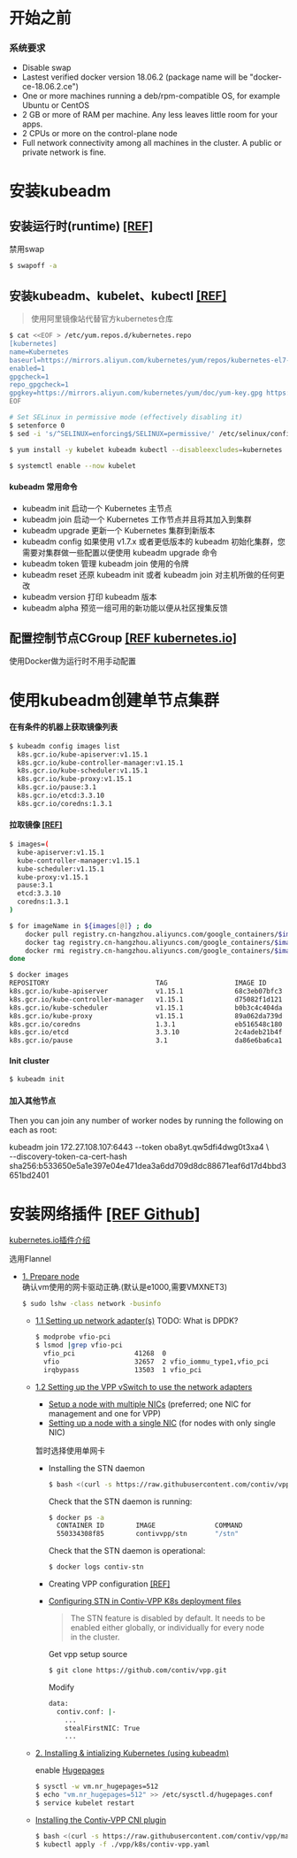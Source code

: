 # 开始之前
### 系统要求
* Disable swap
* Lastest verified docker version 18.06.2 (package name will be "docker-ce-18.06.2.ce")
* One or more machines running a deb/rpm-compatible OS, for example Ubuntu or CentOS
* 2 GB or more of RAM per machine. Any less leaves little room for your apps.
* 2 CPUs or more on the control-plane node
* Full network connectivity among all machines in the cluster. A public or private network is fine.

# 安装kubeadm
## 安装运行时(runtime) [[REF]](../Linux/Scripts/Applications/docker.md) 
禁用swap
```bash
$ swapoff -a
``` 

## 安装kubeadm、kubelet、kubectl [[REF]](https://opsx.alibaba.com/mirror)  
> 使用阿里镜像站代替官方kubernetes仓库  

```bash
$ cat <<EOF > /etc/yum.repos.d/kubernetes.repo
[kubernetes]
name=Kubernetes
baseurl=https://mirrors.aliyun.com/kubernetes/yum/repos/kubernetes-el7-x86_64/
enabled=1
gpgcheck=1
repo_gpgcheck=1
gpgkey=https://mirrors.aliyun.com/kubernetes/yum/doc/yum-key.gpg https://mirrors.aliyun.com/kubernetes/yum/doc/rpm-package-key.gpg
EOF

# Set SELinux in permissive mode (effectively disabling it)
$ setenforce 0
$ sed -i 's/^SELINUX=enforcing$/SELINUX=permissive/' /etc/selinux/config

$ yum install -y kubelet kubeadm kubectl --disableexcludes=kubernetes

$ systemctl enable --now kubelet

```

#### kubeadm 常用命令
* kubeadm init 启动一个 Kubernetes 主节点
* kubeadm join 启动一个 Kubernetes 工作节点并且将其加入到集群
* kubeadm upgrade 更新一个 Kubernetes 集群到新版本
* kubeadm config 如果使用 v1.7.x 或者更低版本的 kubeadm 初始化集群，您需要对集群做一些配置以便使用 kubeadm upgrade 命令
* kubeadm token 管理 kubeadm join 使用的令牌
* kubeadm reset 还原 kubeadm init 或者 kubeadm join 对主机所做的任何更改
* kubeadm version 打印 kubeadm 版本
* kubeadm alpha 预览一组可用的新功能以便从社区搜集反馈

## 配置控制节点CGroup [[REF kubernetes.io]](https://kubernetes.io/docs/setup/production-environment/tools/kubeadm/install-kubeadm/#configure-cgroup-driver-used-by-kubelet-on-control-plane-node)
使用Docker做为运行时不用手动配置

# 使用kubeadm创建单节点集群

#### 在有条件的机器上获取镜像列表
```bash
$ kubeadm config images list
  k8s.gcr.io/kube-apiserver:v1.15.1
  k8s.gcr.io/kube-controller-manager:v1.15.1
  k8s.gcr.io/kube-scheduler:v1.15.1
  k8s.gcr.io/kube-proxy:v1.15.1
  k8s.gcr.io/pause:3.1
  k8s.gcr.io/etcd:3.3.10
  k8s.gcr.io/coredns:1.3.1
```

#### 拉取镜像 [[REF]](https://zhuanlan.zhihu.com/p/46341911)


```bash
$ images=(
  kube-apiserver:v1.15.1
  kube-controller-manager:v1.15.1
  kube-scheduler:v1.15.1
  kube-proxy:v1.15.1
  pause:3.1
  etcd:3.3.10
  coredns:1.3.1
)

$ for imageName in ${images[@]} ; do
    docker pull registry.cn-hangzhou.aliyuncs.com/google_containers/$imageName
    docker tag registry.cn-hangzhou.aliyuncs.com/google_containers/$imageName k8s.gcr.io/$imageName
    docker rmi registry.cn-hangzhou.aliyuncs.com/google_containers/$imageName
done

$ docker images
REPOSITORY                           TAG                 IMAGE ID            CREATED             SIZE
k8s.gcr.io/kube-apiserver            v1.15.1             68c3eb07bfc3        10 days ago         207MB
k8s.gcr.io/kube-controller-manager   v1.15.1             d75082f1d121        10 days ago         159MB
k8s.gcr.io/kube-scheduler            v1.15.1             b0b3c4c404da        10 days ago         81.1MB
k8s.gcr.io/kube-proxy                v1.15.1             89a062da739d        10 days ago         82.4MB
k8s.gcr.io/coredns                   1.3.1               eb516548c180        6 months ago        40.3MB
k8s.gcr.io/etcd                      3.3.10              2c4adeb21b4f        8 months ago        258MB
k8s.gcr.io/pause                     3.1                 da86e6ba6ca1        19 months ago       742kB
```

#### Init cluster
```bash
$ kubeadm init
```

#### 加入其他节点  
Then you can join any number of worker nodes by running the following on each as root:

kubeadm join 172.27.108.107:6443 --token oba8yt.qw5dfi4dwg0t3xa4 \  
    --discovery-token-ca-cert-hash sha256:b533650e5a1e397e04e471dea3a6dd709d8dc88671eaf6d17d4bbd3651bd2401 

# 安装网络插件 [[REF Github]](https://github.com/contiv/vpp/blob/master/docs/setup/MANUAL_INSTALL.md)

[kubernetes.io插件介绍](https://kubernetes.io/docs/concepts/cluster-administration/addons/)  

选用Flannel
* [1. Prepare node](https://github.com/contiv/vpp/blob/master/docs/setup/MANUAL_INSTALL.md#1-preparing-the-nodes)  
  确认vm使用的网卡驱动正确.(默认是e1000,需要VMXNET3)
  ```bash
  $ sudo lshw -class network -businfo
  ```
  * [1.1 Setting up network adapter(s)](https://github.com/contiv/vpp/blob/master/docs/setup/MANUAL_INSTALL.md#11-setting-up-network-adapters)
  TODO: What is DPDK?
  
    ```bash
    $ modprobe vfio-pci
    $ lsmod |grep vfio-pci
      vfio_pci               41268  0 
      vfio                   32657  2 vfio_iommu_type1,vfio_pci
      irqbypass              13503  1 vfio_pci
    ```
  * [1.2 Setting up the VPP vSwitch to use the network adapters](https://github.com/contiv/vpp/blob/master/docs/setup/MANUAL_INSTALL.md#12-setting-up-the-vpp-vswitch-to-use-the-network-adapters)  
    * [Setup a node with multiple NICs](https://github.com/contiv/vpp/blob/master/docs/setup/MULTI_NIC_SETUP.md) (preferred; one NIC for management and one for VPP)
    * [Setting up a node with a single NIC](https://github.com/contiv/vpp/blob/master/docs/setup/SINGLE_NIC_SETUP.md) (for nodes with only single NIC)
  
    暂时选择使用单网卡  
    * Installing the STN daemon
      ```bash
      $ bash <(curl -s https://raw.githubusercontent.com/contiv/vpp/master/k8s/stn-install.sh)
      ```
      Check that the STN daemon is running:
      ```bash
      $ docker ps -a 
        CONTAINER ID        IMAGE               COMMAND             CREATED             STATUS              PORTS               NAMES
        550334308f85        contivvpp/stn       "/stn"              33 seconds ago      Up 33 seconds                           contiv-stn
      ```
      Check that the STN daemon is operational:
      ```bash
      $ docker logs contiv-stn
      ```
    * Creating VPP configuration [[REF]](https://github.com/contiv/vpp/blob/master/docs/setup/VPP_CONFIG.md#single-nic-configuration)  
    * [Configuring STN in Contiv-VPP K8s deployment files](https://github.com/contiv/vpp/blob/master/docs/setup/SINGLE_NIC_SETUP.md#configuring-stn-in-contiv-vpp-k8s-deployment-files)
      > The STN feature is disabled by default. It needs to be enabled either globally, or individually for every node  
       in the cluster.
      
      Get vpp setup source
      ```bash
      $ git clone https://github.com/contiv/vpp.git
      ```
      Modify
      ```bash
      data:
        contiv.conf: |-
          ...
          stealFirstNIC: True
          ...
      ```
  * [2. Installing & intializing Kubernetes (using kubeadm)]() 
  
    enable [Hugepages](https://github.com/contiv/vpp/blob/master/docs/setup/MANUAL_INSTALL.md#hugepages)
    ```bash
    $ sysctl -w vm.nr_hugepages=512
    $ echo "vm.nr_hugepages=512" >> /etc/sysctl.d/hugepages.conf
    $ service kubelet restart
    ```
    
  * [Installing the Contiv-VPP CNI plugin](https://github.com/contiv/vpp/blob/master/docs/setup/MANUAL_INSTALL.md#4-installing-the-contiv-vpp-cni-plugin)
    ```bash
    $ bash <(curl -s https://raw.githubusercontent.com/contiv/vpp/master/k8s/pull-images.sh)
    $ kubectl apply -f ./vpp/k8s/contiv-vpp.yaml
    ```